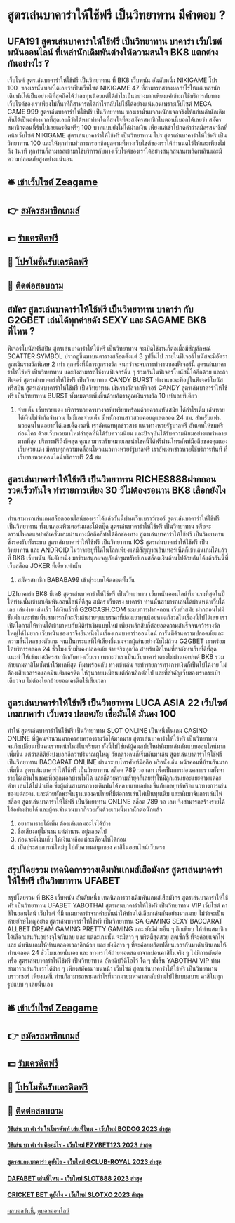 # สูตรเล่นบาคาร่าให้ใช้ฟรี เป็นวิทยาทาน มีคำตอบ ?
## UFA191 สูตรเล่นบาคาร่าให้ใช้ฟรี เป็นวิทยาทาน บาคาร่า เว็บไซต์พนันออนไลน์ ที่เหล่านักเดิมพันต่างให้ความสนใจ BK8 แตกต่างกันอย่างไร ?
เว็บไซต์ สูตรเล่นบาคาร่าให้ใช้ฟรี เป็นวิทยาทาน ที่ BK8 เว็บพนัน อันดับหนึ่ง NIKIGAME โปร 100  ของเรานั้นบอกได้เลยว่าเป็นเว็บไซต์ NIKIGAME 47 ที่สามารถสร้างผลกำไรให้แก่เหล่านักเดิมพันได้เป็นอย่างดีที่สุดถือได้ว่าลงทุนน้อยแต่ได้กำไรเป็นอย่างมากเพียงแค่เข้ามาใช้บริการกับทางเว็บไซต์ของเราเพียงไม่กี่นาทีก็สามารถได้กำไรกลับไปใช้ได้อย่างแน่นอนเพราะเว็บไซต์ MEGA GAME 999 สูตรเล่นบาคาร่าให้ใช้ฟรี เป็นวิทยาทาน ของเรานั้นแจกหนักแจกจริงให้แก่เหล่านักเดิมพันได้เป็นอย่างมากที่สุดเลยก็ว่าได้หากท่านใดที่สนใจที่จะสมัครสมาชิกในตอนนี้บอกได้เลยว่า สมัครสมาชิกตอนนี้รับไปเลยเครดิตฟรีๆ 100 บาทแบบยังไม่ได้ฝากเงิน เพียงแค่เข้าไปกดคำว่าสมัครสมาชิกที่หน้าเว็บไซต์ NIKIGAME สูตรเล่นบาคาร่าให้ใช้ฟรี เป็นวิทยาทาน โปร สูตรเล่นบาคาร่าให้ใช้ฟรี เป็นวิทยาทาน 100 และให้ทุกท่านทำการกรอกข้อมูลตามที่ทางเว็บไซต์ของเราได้กำหนดไว้ให้และเพียงไม่ถึง 1นาที ทุกท่านก็สามารถเข้ามาใช้บริการกับทางเว็บไซต์ของเราได้อย่างสนุกสนานเพลิดเพลินและมีความปลอดภัยสูงอย่างแน่นอน

## 🛎 [เข้าเว็บไซต์ Zeagame](https://bit.ly/3SdLNi2)
## 👉 [สมัครสมาชิกเกมส์](https://bit.ly/3SdLNi2)
## 💵 [รับเครดิตฟรี](https://bit.ly/3dyRKHj)
## 👑 [โปรโมชั่นรับเครดิตฟรี](https://bit.ly/3dyRKHj)
## 📱 [ติดต่อสอบถาม](https://bit.ly/3dyRKHj)

## สมัคร สูตรเล่นบาคาร่าให้ใช้ฟรี เป็นวิทยาทาน บาคาร่า กับ G2GBET เล่นได้ทุกค่ายดัง SEXY และ SAGAME BK8 ที่ไหน ?
ฟีเจอร์โบนัสฟรีสปิน สูตรเล่นบาคาร่าให้ใช้ฟรี เป็นวิทยาทาน จะเปิดใช้งานก็ต่อเมื่อมีสัญลักษณ์ SCATTER SYMBOL ปรากฏขึ้นมาบนตารางสล็อตตั้งแต่ 3 รูปขึ้นไป ภายในฟีเจอร์โบนัสจะมีอัตราคูณเงินรางวัลพิเศษ 2 เท่า ทุกครั้งที่มีการถูกรางวัล จนกว่าจะจบการทำงานของฟีเจอร์นี้ สูตรเล่นบาคาร่าให้ใช้ฟรี เป็นวิทยาทาน และยังสามารถใช้งานฟีเจอร์อื่น ๆ ร่วมกันในฟีเจอร์โบนัสนี้ได้อีกด้วย และถ้าฟีเจอร์ สูตรเล่นบาคาร่าให้ใช้ฟรี เป็นวิทยาทาน CANDY BURST ทำงานขณะที่อยู่ในฟีเจอร์โบนัสฟรีสปิน สูตรเล่นบาคาร่าให้ใช้ฟรี เป็นวิทยาทาน เงินรางวัลจากฟีเจอร์ CANDY สูตรเล่นบาคาร่าให้ใช้ฟรี เป็นวิทยาทาน BURST ทั้งหมดจะเพิ่มขึ้นด้วยอัตราคูณเงินรางวัล 10 เท่าเลยทีเดียว
1. จ่ายเต็ม เว็บหวยแดง บริการหวยครบวงจรที่เพรียบพร้อมด้วยความทันสมัย ​​ได้กำไรเต็ม เล่นหวยได้เงินไม่จำกัดจำนวน ไม่มีเลขจ่ายเต็ม มีพนักงานสาวสวยคอยดูแลตลอด 24 ชม. สำหรับแฟนหวยคนไหนอยากได้เลขเด็ดงวดนี้ เราอัพเดททุกข่าวสาร แนวทางหวยรัฐบาลฟรี อัพเดทให้ชมฟรีก่อนใคร ด้วยเว็บหวยมาใหม่ล่าสุดที่นี่ได้รับความนิยม และปัจจุบันได้รับความนิยมอย่างแพร่หลายมากที่สุด บริการฟรีถึงขีดสุด คุณสามารถรับหมายเลขนำโชคนี้ได้ฟรีผ่านโทรศัพท์มือถือของคุณเอง เว็บหวยแดง มีครบทุกความเคลื่อนไหวแนวทางหวยรัฐบาลฟรี เราอัพเดทข่าวหวยใช้บริการทันที ที่เว็บขายหวยออนไลน์บริการฟรี 24 ชม.

## สูตรเล่นบาคาร่าให้ใช้ฟรี เป็นวิทยาทาน RICHES888ฝากถอนรวดเร็วทันใจ ทำรายการเพียง 30 วิไม่ต้องรอนาน BK8 เลือกยังไง ?
ท่านสามารถเล่นเกมสล็อตออนไลน์ของเราได้แล้ววันนี้ผ่านเว็บเบราว์เซอร์ สูตรเล่นบาคาร่าให้ใช้ฟรี เป็นวิทยาทาน ทั้งบนคอมพิวเตอร์มและโน้ตบุ๊ค สูตรเล่นบาคาร่าให้ใช้ฟรี เป็นวิทยาทาน หรือจะดาวน์โหลดแอปพลิเคชั่นเกมผ่านทางมือถือก็ทำได้อีกช่องทาง สูตรเล่นบาคาร่าให้ใช้ฟรี เป็นวิทยาทาน ซึ่งรองรับทั้งระบบ สูตรเล่นบาคาร่าให้ใช้ฟรี เป็นวิทยาทาน IOS สูตรเล่นบาคาร่าให้ใช้ฟรี เป็นวิทยาทาน และ ANDROID ไม่ว่าจะอยู่ที่ใดในโลกเพียงแค่มีสัญญาณอินเทอร์เน็ตก็เข้าเล่นเกมได้แล้ว ที่ BK8 เว็บพนัน อันดับหนึ่ง มาร่วมสนุกผจญภัยล่าขุมทรัพย์เกมสล็อตเงินล้านไปด้วยกันได้แล้ววันนี้ที่ เว็บสล็อต JOKER ที่เดียวเท่านั้น
1. สมัครสมาชิก BABABA99 เข้าสู่ระบบได้ตลอดทั้งวัน

UZIบาคาร่า BK8 บีเค8 สูตรเล่นบาคาร่าให้ใช้ฟรี เป็นวิทยาทาน เว็บพนันออนไลน์ที่มาแรงที่สุดในปี ให้ท่านนั้นเข้ามาเดิมพันออนไลน์ที่ดีสุด สมัคร เว็บตรง บาคาร่า ท่านนั้นสามารถเล่นได้ผ่านหน้าเว็บได้เลย เล่นง่าย เล่นเร็ว ได้เงินเร็วที่ G2GCASH.COM ระบบการฝาก-ถอน เว็บล้ำสมัย ฝากถอนไม่มีขั้นต่ำ และท่านนั้นสามารถที่จะเริ่มต้นง่ายๆแบบราคาที่ย่อมเยาทุนน้อยหมดกังวลในเรื่องนี้ไปได้เลย เราเปิดโอกาสให้ท่านได้เข้ามาพบกับมิติทำเงินแบบใหม่ เพียงหลักสิบก็ต่อยอดความสำเร็จจนคว้ารางวัลใหญ่ได้ไม่ยาก เว็บพนันของเราจึงยืนหนึ่งในเรื่องเกมบาคาร่าออนไลน์ การันตีด้านความปลอดภัยและความลื่นไหลของตัวเกม จนเป็นกระแสที่ได้เสียงชื่นชมจากผู้เล่นอย่างนับไม่ถ้วน G2GBET เราพร้อมให้บริการตลอด 24 ชั่วโมงเว็บมั่นคงปลอดภัย จ่ายจริงทุกบิล สำหรับมือใหม่ที่กำลังหาเว็บที่ดีที่สุด แนะนำให้เข้ามาสมัครสมาชิกกับทางเว็บเรา เพราะว่าเราเป็นเว็บบาคาร่าตรงไม่ผ่านเอเย่นต์ BK8 รวมค่ายเกมคาสิโนชั้นนำไว้มากที่สุด ที่มาพร้อมกับ ทางเข้าเล่น จะทำรายการทางการเงินก็เป็นไปได้ง่าย ไม่ต้องเสียเวลารอแอดมินเติมเครดิต ให้วุ่นวายเหมือนแต่ก่อนอีกต่อไป และที่สำคัญเว็บของเรากระเป๋าเดียวจบ ไม่ต้องโยกย้ายยอดเครดิตใช้เสียเวลา

## สูตรเล่นบาคาร่าให้ใช้ฟรี เป็นวิทยาทาน LUCA ASIA 22 เว็บไซต์ เกมบาคาร่า เว็บตรง ปลอดภัย เชื่อมั่นได้ มั่นคง 100
ทำให้ สูตรเล่นบาคาร่าให้ใช้ฟรี เป็นวิทยาทาน SLOT ONLINE เป็นหนึ่งในเกม CASINO ONLINE ที่ผู้คนจำนวนมากครอบครองรางวัลได้มากมาย สูตรเล่นบาคาร่าให้ใช้ฟรี เป็นวิทยาทาน จนถึงเปลี่ยนเป็นคนรวยหน้าใหม่ในพริบตา ทั้งนี้ไม่ใช่แค่ผู้คนสมัยใหม่หันมาเล่นกันแบบออนไลน์มากเพิ่มขึ้น แต่ว่าสถิติยังบ่งบอกอีกว่าปริมาณผู้ใหญ่ วัยกลางคนก็เริ่มหันมาเล่น สูตรเล่นบาคาร่าให้ใช้ฟรี เป็นวิทยาทาน BACCARAT ONLINE ผ่านระบบโทรศัพท์มือถือ หรือนั่งเล่น หน้าคอมที่บ้านกันมากเพิ่มขึ้น สูตรเล่นบาคาร่าให้ใช้ฟรี เป็นวิทยาทาน สล็อต 789 วอ เลท เพื่อเป็นการผ่อนคลายรวมทั้งหารายได้เสริมในขณะที่ออกนอกบ้านไม่ได้ และก็ด้วยความล้ำยุคก็เลยทำให้มีลูกเล่นเยอะแยะตามแต่ละค่าย เล่นได้ไม่น่าเบื่อ ซึ่งผู้เล่นสามารถวางเดิมพันได้หลายแบบอย่าง ขึ้นกับกลยุทธ์หรือแนวทางการเล่นของแต่ละคน และด้วยทักษะพื้นฐานของคนไทยที่มีต่อการเล่นไพ่เป็นทุนเดิม และหันมาจับการเล่นไพ่ สล็อต สูตรเล่นบาคาร่าให้ใช้ฟรี เป็นวิทยาทาน ONLINE สล็อต 789 วอ เลท จึงสามารถสร้างรายได้ ได้อย่างง่ายได้ และผู้คนจำนวนมากก็รวยกันด้วยเกมนี้มากนักต่อนักแล้ว
1. อยากหารายได้เพิ่ม ต้องเล่นเกมอะไรได้บ้าง
2. ชื่อเสียงอยู่ไม่นาน แต่ตำนาน อยู่ตลอดไป
3. ก่อนจะมีเงินเก็บ ให้เงินเหลือแต่ละเดือนให้ได้ก่อน
4. เปิดประสบการณ์ใหม่ๆ ไปกับความสนุกของ คาสิโนออนไลน์เว็บตรง

## สรุปโดยรวม เทคนิคการวางเดิมพันเกมส์เสือมังกร สูตรเล่นบาคาร่าให้ใช้ฟรี เป็นวิทยาทาน UFABET
สรุปโดยรวม ที่ BK8 เว็บพนัน อันดับหนึ่ง เทคนิคการวางเดิมพันเกมส์เสือมังกร สูตรเล่นบาคาร่าให้ใช้ฟรี เป็นวิทยาทาน UFABET YABOTHAI สูตรเล่นบาคาร่าให้ใช้ฟรี เป็นวิทยาทาน VIP เว็บไซต์ คาสิโนออนไลน์ เว็บไซต์ ที่มี เกมบาคาร่าจากค่ายชั้นนำให้ท่านได้เลือกเล่นกันอย่างมากมาย ไม่ว่าจะเป็น ค่ายยักษ์ใหญ่อย่าง สูตรเล่นบาคาร่าให้ใช้ฟรี เป็นวิทยาทาน SA GAMING SEXY BACCARAT ALLBET DREAM GAMING PRETTY GAMING และ ยังมีค่ายอื่น ๆ อีกเพียบ ให้ท่านสมาชิกได้เลือกเล่นกันอย่างจุใจกันเลย และ แต่ละเกมนั้น จะมีสาว ๆ พริตตี้สุดสวย สุดเซ็กซี่ ที่จะค่อยแจกไพ่ และ ดำเนินเกมให้ท่านตลอดเวลาอีกด้วย และ ยังมีสาว ๆ ที่จะค่อยผลัดเปลี่ยนเวลากันมาดำเนินเกมให้ท่านตลอด 24 ชั่วโมงเลยนั้นเอง และ ทางเราได้ถ่ายทอดสดมาจากบ่อนคาสิโนจริง ๆ ไม่มีการตัดต่อ หรือ สูตรเล่นบาคาร่าให้ใช้ฟรี เป็นวิทยาทาน อัดคลิปวิดีโอไว้ ใด ๆ ทั้งสิ้น YABOTHAI VIP ท่านสามารถเล่นกับเราได้ง่าย ๆ เพียงสมัครมาบนหน้า เว็บไซต์ สูตรเล่นบาคาร่าให้ใช้ฟรี เป็นวิทยาทาน บราวเซอร์ เพียงแค่นี้ ท่านก็สามารถหาผลกำไรที่มากมายมหาศาลกลับบ้านไปใช้แบบสบาย คาสิโนทุกรูปแบบ ๆ เลยนั้นเอง

## 🛎 [เข้าเว็บไซต์ Zeagame](https://bit.ly/3SdLNi2)
## 👉 [สมัครสมาชิกเกมส์](https://bit.ly/3SdLNi2)
## 💵 [รับเครดิตฟรี](https://bit.ly/3dyRKHj)
## 👑 [โปรโมชั่นรับเครดิตฟรี](https://bit.ly/3dyRKHj)
## 📱 [ติดต่อสอบถาม](https://bit.ly/3dyRKHj)

#### [วิธีเล่น บา ค่า ร่า ในโทรศัพท์ เล่นที่ไหน - เว็บใหม่ BODOG 2023 ล่าสุด](https://atom.io/themes/วิธีเล่น%20บา%20ค่า%20ร่า%20ในโทรศัพท์%20เล่นที่ไหน%20-%20เว็บใหม่%20bodog%202023%20ล่าสุด)
#### [วิธีเล่น บา ค่า ร่า คืออะไร - เว็บใหม่ EZYBET123 2023 ล่าสุด](https://atom.io/themes/วิธีเล่น%20บา%20ค่า%20ร่า%20คืออะไร%20-%20เว็บใหม่%20ezybet123%202023%20ล่าสุด)
#### [สูตรสแกนบาคาร่า ดูยังไง - เว็บใหม่ GCLUB-ROYAL 2023 ล่าสุด](https://atom.io/themes/สูตรสแกนบาคาร่า%20ดูยังไง%20-%20เว็บใหม่%20gclub-royal%202023%20ล่าสุด)
#### [DAFABET เล่นที่ไหน - เว็บใหม่ SLOT888 2023 ล่าสุด](https://atom.io/themes/dafabet%20เล่นที่ไหน%20-%20เว็บใหม่%20slot888%202023%20ล่าสุด)
#### [CRICKET BET ดูยังไง - เว็บใหม่ SLOTXO 2023 ล่าสุด](https://atom.io/themes/cricket%20bet%20ดูยังไง%20-%20เว็บใหม่%20slotxo%202023%20ล่าสุด)

[ผลบอลวันนี้](https://siamsport.tv "ผลบอลวันนี้"), [ดูบอลออนไลน์](https://siamsport.tv/ดูบอลสด "ดูบอลออนไลน์")